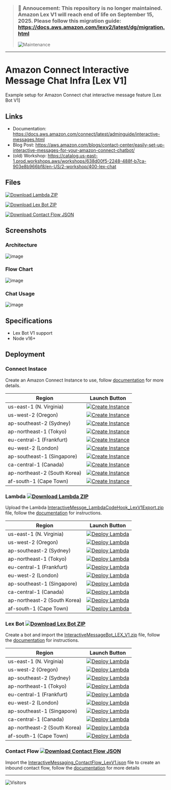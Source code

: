 > ### **📢 Annoucement:** This repository is no longer maintained. Amazon Lex V1 will reach end of life on September 15, 2025. Please follow this migration guide: https://docs.aws.amazon.com/lexv2/latest/dg/migration.html
> ![Maintenance](https://img.shields.io/badge/repo-inactive-red)

---

# Amazon Connect Interactive Message Chat Infra [Lex V1]

Example setup for Amazon Connect chat interactive message feature [Lex Bot V1]

## Links

* Documentation: https://docs.aws.amazon.com/connect/latest/adminguide/interactive-messages.html
* Blog Post: https://aws.amazon.com/blogs/contact-center/easily-set-up-interactive-messages-for-your-amazon-connect-chatbot/
* (old) Workshop: https://catalog.us-east-1.prod.workshops.aws/workshops/638d00f5-2248-488f-b7ca-903e8b966bf8/en-US/2-workshop/400-lex-chat

## Files

[![Download Lambda ZIP](https://img.shields.io/badge/Download-ZIP-blue.svg?logo=aws-lambda&logoColor=orange&label=Download%20Lambda&color=orange)](https://github.com/spencerlepine/amazon-connect-interactive-message-chat-infra-lex-v1/blob/main/exports/InteractiveMessge_LambdaCodeHook_LexV1Export.zip)

[![Download Lex Bot ZIP](https://img.shields.io/badge/Download-ZIP-blue.svg?logo=amazon-aws&logoColor=lightgray&label=Download%20Lex%20Bot%20Export&color=blue)](https://github.com/spencerlepine/amazon-connect-interactive-message-chat-infra-lex-v1/blob/main/exports/InteractiveMessge_LambdaCodeHook_LexV1Export.zip)

[![Download Contact Flow JSON](https://img.shields.io/badge/Download-JSON-blue.svg?logo=amazon-aws&logoColor=lightgray&label=Download%20Contact%20Flow&color=green)](https://github.com/spencerlepine/amazon-connect-interactive-message-chat-infra-lex-v1/blob/main/exports/InteractiveMessaging_ContactFlow_LexV1.json)

## Screenshots

### Architecture

![image](./InteractiveMessageArchitecture.png)

### Flow Chart

![image](./InteractiveMessageFlowChart.png)

### Chat Usage

![image](./InteractiveMessageChatFlow.png)

## Specifications

- Lex Bot V1 support
- Node v16+

## Deployment

### Connect Instace

Create an Amazon Connect Instance to use, follow [documentation](https://docs.aws.amazon.com/connect/latest/adminguide/amazon-connect-instances.html) for more details.

| Region | Launch Button |
| ------ | ------------- |
| us-east-1 (N. Virginia)  | [![Create Instance](https://img.shields.io/badge/Create%20Instance-%20-green.svg?logo=amazon-aws&logoColor=white)](https://us-east-1.console.aws.amazon.com/connect/v2/app/onboarding?region=us-east-1)  |
| us-west-2 (Oregon)       | [![Create Instance](https://img.shields.io/badge/Create%20Instance-%20-green.svg?logo=amazon-aws&logoColor=white)](https://us-west-2.console.aws.amazon.com/connect/v2/app/onboarding?region=us-west-2)       |
| ap-southeast-2 (Sydney)  | [![Create Instance](https://img.shields.io/badge/Create%20Instance-%20-green.svg?logo=amazon-aws&logoColor=white)](https://ap-southeast-2.console.aws.amazon.com/connect/v2/app/onboarding?region=ap-southeast-2)  |
| ap-northeast-1 (Tokyo)   | [![Create Instance](https://img.shields.io/badge/Create%20Instance-%20-green.svg?logo=amazon-aws&logoColor=white)](https://ap-northeast-1.console.aws.amazon.com/connect/v2/app/onboarding?region=ap-northeast-1)   |
| eu-central-1 (Frankfurt) | [![Create Instance](https://img.shields.io/badge/Create%20Instance-%20-green.svg?logo=amazon-aws&logoColor=white)](https://eu-central-1.console.aws.amazon.com/connect/v2/app/onboarding?region=eu-central-1) |
| eu-west-2 (London)       | [![Create Instance](https://img.shields.io/badge/Create%20Instance-%20-green.svg?logo=amazon-aws&logoColor=white)](https://eu-west-2.console.aws.amazon.com/connect/v2/app/onboarding?region=eu-west-2)       |
| ap-southeast-1 (Singapore) | [![Create Instance](https://img.shields.io/badge/Create%20Instance-%20-green.svg?logo=amazon-aws&logoColor=white)](https://ap-southeast-1.console.aws.amazon.com/connect/v2/app/onboarding?region=ap-southeast-1) |
| ca-central-1 (Canada)    | [![Create Instance](https://img.shields.io/badge/Create%20Instance-%20-green.svg?logo=amazon-aws&logoColor=white)](https://ca-central-1.console.aws.amazon.com/connect/v2/app/onboarding?region=ca-central-1)    |
| ap-northeast-2 (South Korea) | [![Create Instance](https://img.shields.io/badge/Create%20Instance-%20-green.svg?logo=amazon-aws&logoColor=white)](https://ap-northeast-2.console.aws.amazon.com/connect/v2/app/onboarding?region=ap-northeast-2) |
| af-south-1 (Cape Town)   | [![Create Instance](https://img.shields.io/badge/Create%20Instance-%20-green.svg?logo=amazon-aws&logoColor=white)](https://af-south-1.console.aws.amazon.com/connect/v2/app/onboarding?region=af-south-1)   |


### Lambda [![Download Lambda ZIP](https://img.shields.io/badge/Download-ZIP-blue.svg?logo=aws-lambda&logoColor=orange&label=Download%20Lambda&color=orange)](https://github.com/spencerlepine/amazon-connect-interactive-message-chat-infra-lex-v1/blob/main/exports/InteractiveMessge_LambdaCodeHook_LexV1Export.zip)

Upload the Lambda [InteractiveMessge_LambdaCodeHook_LexV1Export.zip](./exports/InteractiveMessge_LambdaCodeHook_LexV1Export.zip) file, follow the [documentation](https://docs.aws.amazon.com/lambda/latest/dg/gettingstarted-package.html#gettingstarted-package-zip) for instructions.

| Region | Launch Button |
| ------ | ------------- |
| us-east-1 (N. Virginia) | [![Deploy Lambda](https://img.shields.io/badge/Create%20Lambda-%20-green.svg?logo=amazon-aws&logoColor=white)](https://us-east-1.console.aws.amazon.com/lambda/home?region=us-east-1#/create/function?intent=authorFromScratch) |
| us-west-2 (Oregon) | [![Deploy Lambda](https://img.shields.io/badge/Create%20Lambda-%20-green.svg?logo=amazon-aws&logoColor=white)](https://us-west-2.console.aws.amazon.com/lambda/home?region=us-west-2#/create/function?intent=authorFromScratch) |
| ap-southeast-2 (Sydney) | [![Deploy Lambda](https://img.shields.io/badge/Create%20Lambda-%20-green.svg?logo=amazon-aws&logoColor=white)](https://ap-southeast-2.console.aws.amazon.com/lambda/home?region=ap-southeast-2#/create/function?intent=authorFromScratch) |
| ap-northeast-1 (Tokyo) | [![Deploy Lambda](https://img.shields.io/badge/Create%20Lambda-%20-green.svg?logo=amazon-aws&logoColor=white)](https://ap-northeast-1.console.aws.amazon.com/lambda/home?region=us-east-1#/create/function?intent=authorFromScratch) |
| eu-central-1 (Frankfurt) | [![Deploy Lambda](https://img.shields.io/badge/Create%20Lambda-%20-green.svg?logo=amazon-aws&logoColor=white)](https://eu-central-1.console.aws.amazon.com/lambda/home?region=us-east-1#/create/function?intent=authorFromScratch) |
| eu-west-2 (London) | [![Deploy Lambda](https://img.shields.io/badge/Create%20Lambda-%20-green.svg?logo=amazon-aws&logoColor=white)](https://eu-west-2.console.aws.amazon.com/lambda/home?region=eu-west-2#/create/function?intent=authorFromScratch) |
| ap-southeast-1 (Singapore) | [![Deploy Lambda](https://img.shields.io/badge/Create%20Lambda-%20-green.svg?logo=amazon-aws&logoColor=white)](https://ap-southeast-1.console.aws.amazon.com/lambda/home?region=ap-southeast-1#/create/function?intent=authorFromScratch) |
| ca-central-1 (Canada) | [![Deploy Lambda](https://img.shields.io/badge/Create%20Lambda-%20-green.svg?logo=amazon-aws&logoColor=white)](https://ca-central-1.console.aws.amazon.com/lambda/home?region=ca-central-1#/create/function?intent=authorFromScratch) |
| ap-northeast-2 (South Korea) | [![Deploy Lambda](https://img.shields.io/badge/Create%20Lambda-%20-green.svg?logo=amazon-aws&logoColor=white)](https://ap-northeast-2.console.aws.amazon.com/lambda/home?region=ap-northeast-2#/create/function?intent=authorFromScratch) |
| af-south-1 (Cape Town) | [![Deploy Lambda](https://img.shields.io/badge/Create%20Lambda-%20-green.svg?logo=amazon-aws&logoColor=white)](https://af-south-1.console.aws.amazon.com/lambda/home?region=af-south-1#/create/function?intent=authorFromScratch) |

### Lex Bot [![Download Lex Bot ZIP](https://img.shields.io/badge/Download-ZIP-blue.svg?logo=amazon-aws&logoColor=lightgray&label=Download%20Lex%20Bot%20Export&color=blue)](https://github.com/spencerlepine/amazon-connect-interactive-message-chat-infra-lex-v1/blob/main/exports/InteractiveMessageBot_LEX_V1.zip)

Create a bot and import the [InteractiveMessageBot_LEX_V1.zip](./exports/InteractiveMessageBot_LEX_V1.zip) file, follow the [documentation](https://docs.aws.amazon.com/lexv2/latest/dg/import-console.html) for instructions.

| Region | Launch Button |
| ------ | ------------- |
| us-east-1 (N. Virginia) | [![Deploy Lambda](https://img.shields.io/badge/Create%20Lex%20Bot-%20-green.svg?logo=amazon-aws&logoColor=white)](https://us-east-1.console.aws.amazon.com/lexv2/home?region=us-east-1#importBot) |
| us-west-2 (Oregon) | [![Deploy Lambda](https://img.shields.io/badge/Create%20Lex%20Bot-%20-green.svg?logo=amazon-aws&logoColor=white)](https://us-west-2.console.aws.amazon.com/lexv2/home?region=us-west-2#importBot) |
| ap-southeast-2 (Sydney) | [![Deploy Lambda](https://img.shields.io/badge/Create%20Lex%20Bot-%20-green.svg?logo=amazon-aws&logoColor=white)](https://ap-southeast-2.console.aws.amazon.com/lexv2/home?region=ap-southeast-2#importBot) |
| ap-northeast-1 (Tokyo) | [![Deploy Lambda](https://img.shields.io/badge/Create%20Lex%20Bot-%20-green.svg?logo=amazon-aws&logoColor=white)](https://ap-northeast-1.console.aws.amazon.com/lexv2/home?region=ap-northeast-1#importBot) |
| eu-central-1 (Frankfurt) | [![Deploy Lambda](https://img.shields.io/badge/Create%20Lex%20Bot-%20-green.svg?logo=amazon-aws&logoColor=white)](https://eu-central-1.console.aws.amazon.com/lexv2/home?region=eu-central-1#importBot) |
| eu-west-2 (London) | [![Deploy Lambda](https://img.shields.io/badge/Create%20Lex%20Bot-%20-green.svg?logo=amazon-aws&logoColor=white)](https://eu-west-2.console.aws.amazon.com/lexv2/home?region=eu-west-2#importBot) |
| ap-southeast-1 (Singapore) | [![Deploy Lambda](https://img.shields.io/badge/Create%20Lex%20Bot-%20-green.svg?logo=amazon-aws&logoColor=white)](https://ap-southeast-1.console.aws.amazon.com/lexv2/home?region=ap-southeast-1#importBot) |
| ca-central-1 (Canada) | [![Deploy Lambda](https://img.shields.io/badge/Create%20Lex%20Bot-%20-green.svg?logo=amazon-aws&logoColor=white)](https://ca-central-1.console.aws.amazon.com/lexv2/home?region=ca-central-1#importBot) |
| ap-northeast-2 (South Korea) | [![Deploy Lambda](https://img.shields.io/badge/Create%20Lex%20Bot-%20-green.svg?logo=amazon-aws&logoColor=white)](https://ap-northeast-2.console.aws.amazon.com/lexv2/home?region=ap-northeast-2importBot) |
| af-south-1 (Cape Town) | [![Deploy Lambda](https://img.shields.io/badge/Create%20Lex%20Bot-%20-green.svg?logo=amazon-aws&logoColor=white)](https://af-south-1.console.aws.amazon.com/lexv2/home?region=af-south-1#importBot) |

### Contact Flow [![Download Contact Flow JSON](https://img.shields.io/badge/Download-JSON-blue.svg?logo=amazon-aws&logoColor=lightgray&label=Download%20Contact%20Flow&color=green)](https://github.com/spencerlepine/amazon-connect-interactive-message-chat-infra-lex-v1/blob/main/exports/InteractiveMessaging_ContactFlow_LexV1.json)

Import the [InteractiveMessaging_ContactFlow_LexV1.json](./exports/InteractiveMessaging_ContactFlow_LexV1.json) file to create an inbound contact flow, follow the [documentation](https://docs.aws.amazon.com/connect/latest/adminguide/contact-flow-import-export.html) for more details



---

![Visitors](https://api.visitorbadge.io/api/visitors?path=https%3A%2F%2Fgithub.com%2Famazon-connect-interactive-message-chat-infra-lex-v1&label=VIEWS&countColor=%23263759)

